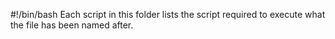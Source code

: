 #!/bin/bash
Each script in this folder lists the script required to execute what the file has been named after.

